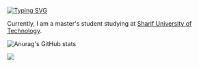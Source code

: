 [![Typing SVG](https://readme-typing-svg.herokuapp.com?color=%2336BCF7&lines=Hi%2C+I+am+AmirHossein+Mohammadi)](https://git.io/typing-svg)
<!-- https://readme-typing-svg.herokuapp.com/demo/ -->

Currently, I am a master's student studying at [Sharif University of Technology](http://www.sharif.edu/). 

<!--- 📫 You can visit my homepage on [ahmohammadi.ir](https://ahmohammadi.ir/) --->

![Anurag's GitHub stats](https://github-readme-stats.vercel.app/api?username=shoka&show_icons=true)


![](https://visitor-badge.glitch.me/badge?page_id=shoka.shoka)
